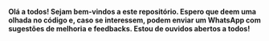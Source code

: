 **Olá a todos! Sejam bem-vindos a este repositório. Espero que deem uma olhada no código e, caso se interessem, podem enviar um WhatsApp com sugestões de melhoria e feedbacks. Estou de ouvidos abertos a todos!**
